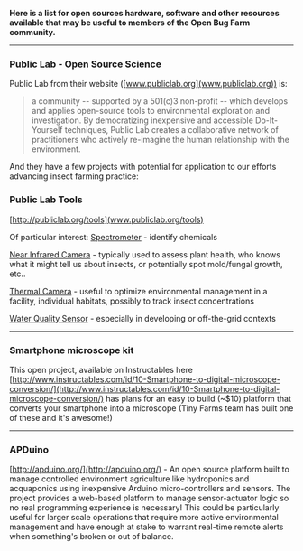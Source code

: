 **Here is a list for open sources hardware, software and other resources available that may be useful to members of the Open Bug Farm community.**


***

### Public Lab - Open Source Science

Public Lab from their website ([www.publiclab.org](www.publiclab.org)) is:

>a community -- supported by a 501(c)3 non-profit -- which develops and applies open-source tools to 
>environmental exploration and investigation. By democratizing inexpensive and accessible Do-It-Yourself
>techniques, Public Lab creates a collaborative network of practitioners who actively re-imagine the human
>relationship with the environment.

And they have a few projects with potential for application to our efforts advancing insect farming practice:

### Public Lab Tools

[http://publiclab.org/tools](www.publiclab.org/tools)

Of particular interest:
[Spectrometer](http://publiclab.org/wiki/spectrometer) - identify chemicals

[Near Infrared Camera](http://publiclab.org/wiki/near-infrared-camera) - typically used to assess plant health, who knows what it might tell us about insects, or potentially spot mold/fungal growth, etc..

[Thermal Camera](http://publiclab.org/wiki/thermal-camera) - useful to optimize environmental management in a facility, individual habitats, possibly to track insect concentrations

[Water Quality Sensor](http://publiclab.org/wiki/water-quality-sensor) - especially in developing or off-the-grid contexts

***

### Smartphone microscope kit

This open project, available on Instructables here [http://www.instructables.com/id/10-Smartphone-to-digital-microscope-conversion/](http://www.instructables.com/id/10-Smartphone-to-digital-microscope-conversion/) has plans for an easy to build (~$10) platform that converts your smartphone into a microscope
(Tiny Farms team has built one of these and it's awesome!)

***

### APDuino

[http://apduino.org/](http://apduino.org/) - An open source platform built to manage controlled environment agriculture like hydroponics and acquaponics using inexpensive Arduino micro-controllers and sensors. The project provides a web-based platform to manage sensor-actuator logic so no real programming experience is necessary! This could be particularly useful for larger scale operations that require more active environmental management and have enough at stake to warrant real-time remote alerts when something's broken or out of balance.
